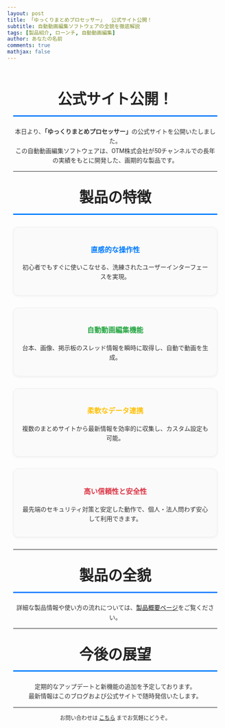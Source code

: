 ```yaml
---
layout: post
title: 「ゆっくりまとめプロセッサー」  公式サイト公開！
subtitle: 自動動画編集ソフトウェアの全貌を徹底解説
tags: [製品紹介, ローンチ, 自動動画編集]
author: あなたの名前
comments: true
mathjax: false
---
```


<!-- ページ全体のスタイル -->
<style>
  @import url('https://fonts.googleapis.com/css2?family=Roboto:wght@400;500;700&display=swap');

  .page-content {
    font-family: 'Roboto', sans-serif;
    line-height: 1.6;
    color: #333;
    max-width: 900px;
    margin: 0 auto;
    padding: 1em;
  }
  .section-title {
    text-align: center;
    font-size: 2.4em;
    margin-top: 1em;
    margin-bottom: 0.7em;
    color: #222;
    border-bottom: 3px solid #007BFF;
    padding-bottom: 0.3em;
  }
  .feature-item {
    text-align: center;
    padding: 1.2em;
    margin: 2em auto;
    border: 1px solid #eee;
    border-radius: 12px;
    background-color: #fafafa;
    max-width: 700px;
    box-shadow: 0 2px 6px rgba(0,0,0,0.05);
    transition: transform 0.3s ease, box-shadow 0.3s ease;
  }
  .feature-item:hover {
    transform: translateY(-5px);
    box-shadow: 0 4px 12px rgba(0,0,0,0.15);
  }
  @media screen and (max-width: 768px) {
    .section-title { font-size: 2em; }
    .feature-item { padding: 1em; margin: 1.5em; }
  }
</style>

<div class="page-content">

  <h2 class="section-title">公式サイト公開！</h2>

  <p style="text-align: center;">
    本日より、<strong>「ゆっくりまとめプロセッサー」</strong>の公式サイトを公開いたしました。<br>
    この自動動画編集ソフトウェアは、OTM株式会社が50チャンネルでの長年の実績をもとに開発した、画期的な製品です。
  </p>

  <hr>

  <h2 class="section-title">製品の特徴</h2>

  <div class="feature-item">
    <h3 style="color:#007BFF;">直感的な操作性</h3>
    <p>初心者でもすぐに使いこなせる、洗練されたユーザーインターフェースを実現。</p>
  </div>

  <div class="feature-item">
    <h3 style="color:#28A745;">自動動画編集機能</h3>
    <p>台本、画像、掲示板のスレッド情報を瞬時に取得し、自動で動画を生成。</p>
  </div>

  <div class="feature-item">
    <h3 style="color:#FFC107;">柔軟なデータ連携</h3>
    <p>複数のまとめサイトから最新情報を効率的に収集し、カスタム設定も可能。</p>
  </div>

  <div class="feature-item">
    <h3 style="color:#DC3545;">高い信頼性と安全性</h3>
    <p>最先端のセキュリティ対策と安定した動作で、個人・法人問わず安心して利用できます。</p>
  </div>

  <hr>

  <h2 class="section-title">製品の全貌</h2>
  <p style="text-align: center;">
    詳細な製品情報や使い方の流れについては、<a href="{{ '/製品概要' | relative_url }}">製品概要ページ</a>をご覧ください。
  </p>

  <hr>

  <h2 class="section-title">今後の展望</h2>
  <p style="text-align: center;">
    定期的なアップデートと新機能の追加を予定しております。<br>
    最新情報はこのブログおよび公式サイトで随時発信いたします。
  </p>

  <hr>

  <p style="text-align: center; font-size: 0.9em;">
    お問い合わせは <a href="mailto:fujita.otm@gmail.com">こちら</a> までお気軽にどうぞ。
  </p>

</div>

